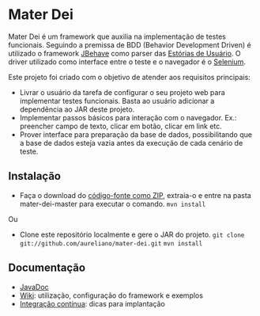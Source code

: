 Mater Dei
====
Mater Dei é um framework que auxilia na implementação de testes funcionais. Seguindo a premissa de BDD (Behavior Development Driven)
é utilizado o framework [JBehave](http://jbehave.org/) como parser das [Estórias de Usuário](http://en.wikipedia.org/wiki/User_story).
O driver utilizado como interface entre o teste e o navegador é o [Selenium](http://docs.seleniumhq.org/).

Este projeto foi criado com o objetivo de atender aos requisitos principais:
* Livrar o usuário da tarefa de configurar o seu projeto web para implementar testes funcionais. Basta ao usuário adicionar a dependência ao JAR deste projeto.  
* Implementar passos básicos para interação com o navegador. Ex.: preencher campo de texto, clicar em botão, clicar em link etc.
* Prover interface para preparação da base de dados, possibilitando que a base de dados esteja vazia antes da execução de cada cenário de teste.

Instalação
---
* Faça o download do [código-fonte como ZIP](https://github.com/aureliano/mater-dei/archive/master.zip), extraia-o e entre na pasta mater-dei-master para executar o comando.
```mvn install```

Ou

* Clone este repositório localmente e gere o JAR do projeto.
```git clone git://github.com/aureliano/mater-dei.git```
```mvn install```

Documentação
---
* [JavaDoc](/)
* [Wiki](https://github.com/aureliano/mater-dei/wiki): utilização, configuração do framework e exemplos 
* [Integração contínua](/): dicas para implantação